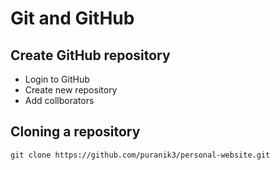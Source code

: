 # Git and GitHub

## Create GitHub repository
- Login to GitHub
- Create new repository
- Add collborators

## Cloning a repository
```
git clone https://github.com/puranik3/personal-website.git
```